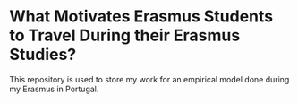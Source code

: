 # What Motivates Erasmus Students to Travel During their Erasmus Studies?
This repository is used to store my work for an empirical model done during my Erasmus in Portugal.

